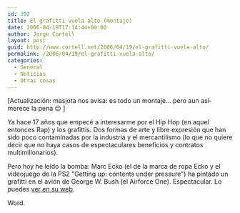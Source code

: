 ```yaml
---
id: 392
title: El grafitti vuela alto (montaje)
date: 2006-04-19T17:14:44+00:00
author: Jorge Cortell
layout: post
guid: http://www.cortell.net/2006/04/19/el-grafitti-vuela-alto/
permalink: /2006/04/19/el-grafitti-vuela-alto/
categories:
  - General
  - Noticias
  - Otras cosas
---
```

[Actualización: masjota nos avisa: es todo un montaje... pero aun así­ merece la pena 😉 ]

Ya hace 17 años que empecé a interesarme por el Hip Hop (en aquel entonces Rap) y los grafittis. Dos formas de arte y libre expresión que han sido poco contaminadas por la industria y el mercantilismo (lo que no quiere decir que no haya casos de espectaculares beneficios y contratos multimillonarios).

Pero hoy he leí­do la bomba: Marc Ecko (el de la marca de ropa Ecko y el videojuego de la PS2 "Getting up: contents under pressure") ha pintado un grafitti en el avión de George W. Bush (el Airforce One). Espectacular. Lo puedes [ver en su web](http://www.stillfree.com/).

Word.
